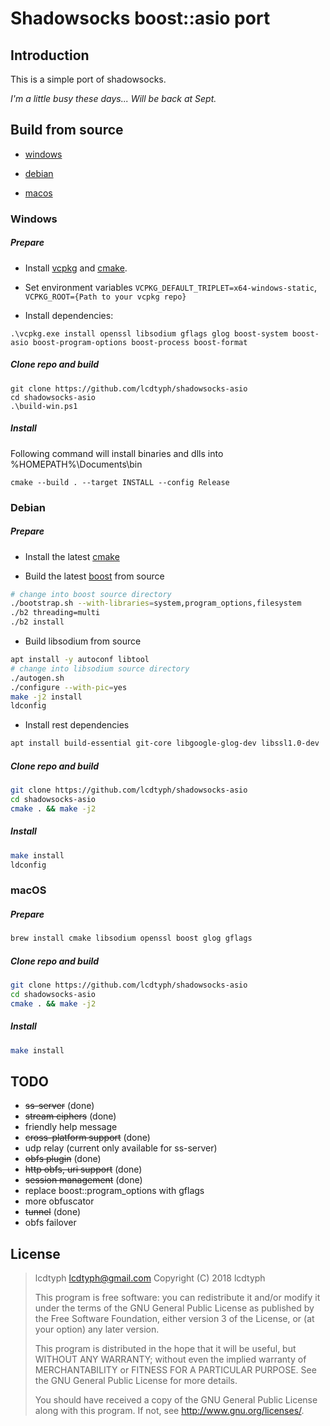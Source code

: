 # Shadowsocks boost::asio port

## Introduction

This is a simple port of shadowsocks.

*I'm a little busy these days... Will be back at Sept.*

## Build from source

- [windows](#windows)

- [debian](#debian)

- [macos](#macos)

### Windows

##### Prepare

* Install [vcpkg](https://github.com/Microsoft/vcpkg) and [cmake](https://cmake.org).

* Set environment variables ```VCPKG_DEFAULT_TRIPLET=x64-windows-static```, ```VCPKG_ROOT={Path to your vcpkg repo}```

* Install dependencies:

```
.\vcpkg.exe install openssl libsodium gflags glog boost-system boost-asio boost-program-options boost-process boost-format
```

##### Clone repo and build

```
git clone https://github.com/lcdtyph/shadowsocks-asio
cd shadowsocks-asio
.\build-win.ps1
```

##### Install

Following command will install binaries and dlls into %HOMEPATH%\Documents\bin

```
cmake --build . --target INSTALL --config Release
```

### Debian

##### Prepare

* Install the latest [cmake](https://cmake.org)

* Build the latest [boost](https://boost.org) from source

```bash
# change into boost source directory
./bootstrap.sh --with-libraries=system,program_options,filesystem
./b2 threading=multi
./b2 install
```

* Build libsodium from source

```bash
apt install -y autoconf libtool
# change into libsodium source directory
./autogen.sh
./configure --with-pic=yes
make -j2 install
ldconfig
```

* Install rest dependencies

```bash
apt install build-essential git-core libgoogle-glog-dev libssl1.0-dev
```

##### Clone repo and build

```bash
git clone https://github.com/lcdtyph/shadowsocks-asio
cd shadowsocks-asio
cmake . && make -j2
```

##### Install

```bash
make install
ldconfig
```

### macOS

##### Prepare

```bash
brew install cmake libsodium openssl boost glog gflags
```

##### Clone repo and build

```bash
git clone https://github.com/lcdtyph/shadowsocks-asio
cd shadowsocks-asio
cmake . && make -j2
```

##### Install

```bash
make install
```

## TODO

- ~~ss-server~~ (done)
- ~~stream ciphers~~ (done)
- friendly help message
- ~~cross-platform support~~ (done)
- udp relay (current only available for ss-server)
- ~~obfs plugin~~ (done)
- ~~http obfs, uri support~~ (done)
- ~~session management~~ (done)
- replace boost::program_options with gflags
- more obfuscator
- ~~tunnel~~ (done)
- obfs failover

## License

>lcdtyph <lcdtyph@gmail.com>
Copyright (C) 2018  lcdtyph
>
>This program is free software: you can redistribute it and/or modify
it under the terms of the GNU General Public License as published by
the Free Software Foundation, either version 3 of the License, or
(at your option) any later version.
>
>This program is distributed in the hope that it will be useful,
but WITHOUT ANY WARRANTY; without even the implied warranty of
MERCHANTABILITY or FITNESS FOR A PARTICULAR PURPOSE.  See the
GNU General Public License for more details.
>
>You should have received a copy of the GNU General Public License
along with this program.  If not, see <http://www.gnu.org/licenses/>.
